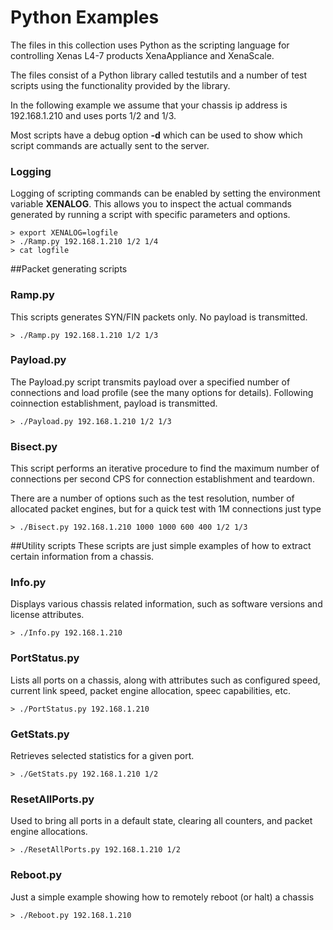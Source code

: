 # Python Examples
The files in this collection uses Python as the scripting language
for controlling Xenas L4-7 products XenaAppliance and XenaScale.

The files consist of a Python library called testutils and a number 
of test scripts using the functionality provided by the library.

In the following example we assume that your chassis ip address is 192.168.1.210
and uses ports 1/2 and 1/3. 

Most scripts have a debug option **-d** which can be used to show which script
commands are actually sent to the server.

### Logging
Logging of scripting commands can be enabled by setting the environment 
variable **XENALOG**. This allows you to inspect the actual commands generated
by running a script with specific parameters and options.

```
> export XENALOG=logfile
> ./Ramp.py 192.168.1.210 1/2 1/4
> cat logfile
```

##Packet generating scripts

### Ramp.py
This scripts generates SYN/FIN packets only. No payload is transmitted.

```
> ./Ramp.py 192.168.1.210 1/2 1/3
```

### Payload.py
The Payload.py script transmits payload over a specified number of connections 
and load profile (see the many options for details). Following
coinnection establishment, payload is transmitted.

```
> ./Payload.py 192.168.1.210 1/2 1/3
```

### Bisect.py
This script performs an iterative procedure to find the maximum number of
connections per second CPS for connection establishment and teardown.

There are a number of options such as the test resolution, number of allocated
packet engines, but for a quick test with 1M connections just type

```
> ./Bisect.py 192.168.1.210 1000 1000 600 400 1/2 1/3
```

##Utility scripts
These scripts are just simple examples of how to extract certain information 
from a chassis.

### Info.py
Displays various chassis related information, such as software versions and 
license attributes.

```
> ./Info.py 192.168.1.210
```

### PortStatus.py
Lists all ports on a chassis, along with attributes such as configured 
speed, current link speed, packet engine allocation, speec capabilities, etc.

```
> ./PortStatus.py 192.168.1.210
```

### GetStats.py
Retrieves selected statistics for a given port.

```
> ./GetStats.py 192.168.1.210 1/2
```

### ResetAllPorts.py
Used to bring all ports in a default state, clearing all counters, and packet 
engine allocations.

```
> ./ResetAllPorts.py 192.168.1.210 1/2
```

### Reboot.py
Just a simple example showing how to remotely reboot (or halt) a chassis
   
```
> ./Reboot.py 192.168.1.210
```
